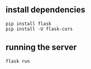 ## install dependencies
```
pip install flask
pip install -U flask-cors
```

## running the server
```
flask run   
```